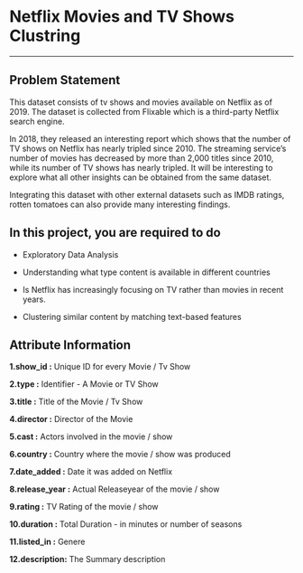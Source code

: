 # Netflix Movies and TV Shows Clustring
---
## **Problem Statement**

This dataset consists of tv shows and movies available on Netflix as of 2019. The dataset is collected from Flixable which is a third-party Netflix search engine.

In 2018, they released an interesting report which shows that the number of TV shows on Netflix has nearly tripled since 2010. The streaming service’s number of movies has decreased by more than 2,000 titles since 2010, while its number of TV shows has nearly tripled. It will be interesting to explore what all other insights can be obtained from the same dataset.

Integrating this dataset with other external datasets such as IMDB ratings, rotten tomatoes can also provide many interesting findings.

## **In this project, you are required to do**

* Exploratory Data Analysis

* Understanding what type content is available in different countries

* Is Netflix has increasingly focusing on TV rather than movies in recent years.

* Clustering similar content by matching text-based features

## **Attribute Information**

**1.show_id :** Unique ID for every Movie / Tv Show

**2.type :** Identifier - A Movie or TV Show

**3.title :** Title of the Movie / Tv Show

**4.director :** Director of the Movie

**5.cast :** Actors involved in the movie / show

**6.country :** Country where the movie / show was produced

**7.date_added :** Date it was added on Netflix

**8.release_year :** Actual Releaseyear of the movie / show

**9.rating :** TV Rating of the movie / show

**10.duration :** Total Duration - in minutes or number of seasons

**11.listed_in :** Genere

**12.description:** The Summary description
